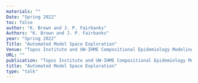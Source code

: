 ```yaml
---
materials: ""
Date: "Spring 2022"
toc: false
author: "K. Brown and J. P. Fairbanks"
Authors: "K. Brown and J. P. Fairbanks"
year: "Spring 2022"
Title: "Automated Model Space Exploration"
Venue: "Topos Institute and UW-IHME Compositional Epidemiology Modeling Working Group"
URL: ""
publication: "Topos Institute and UW-IHME Compositional Epidemiology Modeling Working Group"
title: "Automated Model Space Exploration"
type: "talk"
---
```



